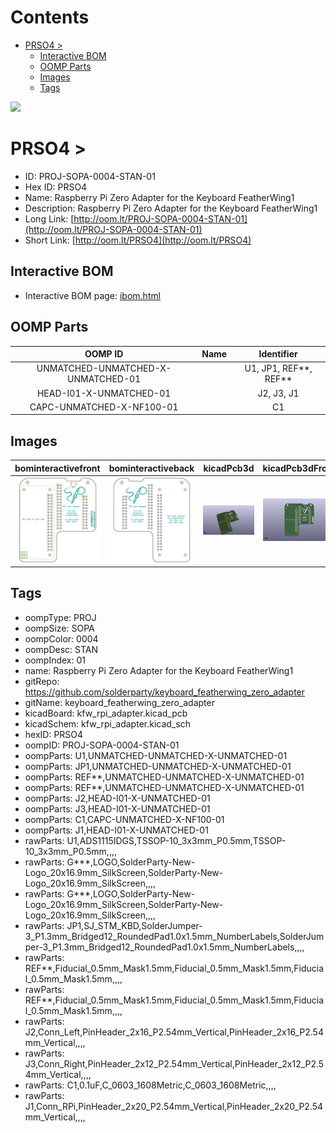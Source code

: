 



Contents
========

* [PRSO4 > ](#prso4--)
	* [Interactive BOM](#interactive-bom)
	* [OOMP Parts](#oomp-parts)
	* [Images](#images)
	* [Tags](#tags)
  
![][im]
# PRSO4 > 

- ID: PROJ-SOPA-0004-STAN-01
- Hex ID: PRSO4
- Name: Raspberry Pi Zero Adapter for the Keyboard FeatherWing1
- Description: Raspberry Pi Zero Adapter for the Keyboard FeatherWing1
- Long Link: [http://oom.lt/PROJ-SOPA-0004-STAN-01](http://oom.lt/PROJ-SOPA-0004-STAN-01)
- Short Link: [http://oom.lt/PRSO4](http://oom.lt/PRSO4)

## Interactive BOM

- Interactive BOM page: [ibom.html](https://htmlpreview.github.io/?https://github.com/oomlout/oomlout_OOMP_projects/blob/main/PROJ-SOPA-0004-STAN-01/kicad/bom/ibom.html)

## OOMP Parts
  

|OOMP ID|Name|Identifier|
| :---: | :---: | :---: |
|UNMATCHED-UNMATCHED-X-UNMATCHED-01||U1, JP1, REF**, REF**|
|HEAD-I01-X-UNMATCHED-01||J2, J3, J1|
|CAPC-UNMATCHED-X-NF100-01||C1|

## Images
  
  

|bominteractivefront|bominteractiveback|kicadPcb3d|kicadPcb3dFront|kicadPcb3dBack|kicadschem|
| :---: | :---: | :---: | :---: | :---: | :---: |
|[![bominteractivefront](bomFront_140.png)](bomFront.png)|[![bominteractiveback](bomBack_140.png)](bomBack.png)|[![kicadPcb3d](kicadPcb3d_140.png)](kicadPcb3d.png)|[![kicadPcb3dFront](kicadPcb3dFront_140.png)](kicadPcb3dFront.png)|[![kicadPcb3dBack](kicadPcb3dBack_140.png)](kicadPcb3dBack.png)|[![kicadschem](kicadschem_140.png)](kicadschem.png)|

## Tags

- oompType: PROJ
- oompSize: SOPA
- oompColor: 0004
- oompDesc: STAN
- oompIndex: 01
- name: Raspberry Pi Zero Adapter for the Keyboard FeatherWing1
- gitRepo: https://github.com/solderparty/keyboard_featherwing_zero_adapter
- gitName: keyboard_featherwing_zero_adapter
- kicadBoard: kfw_rpi_adapter.kicad_pcb
- kicadSchem: kfw_rpi_adapter.kicad_sch
- hexID: PRSO4
- oompID: PROJ-SOPA-0004-STAN-01
- oompParts: U1,UNMATCHED-UNMATCHED-X-UNMATCHED-01
- oompParts: JP1,UNMATCHED-UNMATCHED-X-UNMATCHED-01
- oompParts: REF**,UNMATCHED-UNMATCHED-X-UNMATCHED-01
- oompParts: REF**,UNMATCHED-UNMATCHED-X-UNMATCHED-01
- oompParts: J2,HEAD-I01-X-UNMATCHED-01
- oompParts: J3,HEAD-I01-X-UNMATCHED-01
- oompParts: C1,CAPC-UNMATCHED-X-NF100-01
- oompParts: J1,HEAD-I01-X-UNMATCHED-01
- rawParts: U1,ADS1115IDGS,TSSOP-10_3x3mm_P0.5mm,TSSOP-10_3x3mm_P0.5mm,,,,
- rawParts: G***,LOGO,SolderParty-New-Logo_20x16.9mm_SilkScreen,SolderParty-New-Logo_20x16.9mm_SilkScreen,,,,
- rawParts: G***,LOGO,SolderParty-New-Logo_20x16.9mm_SilkScreen,SolderParty-New-Logo_20x16.9mm_SilkScreen,,,,
- rawParts: JP1,SJ_STM_KBD,SolderJumper-3_P1.3mm_Bridged12_RoundedPad1.0x1.5mm_NumberLabels,SolderJumper-3_P1.3mm_Bridged12_RoundedPad1.0x1.5mm_NumberLabels,,,,
- rawParts: REF**,Fiducial_0.5mm_Mask1.5mm,Fiducial_0.5mm_Mask1.5mm,Fiducial_0.5mm_Mask1.5mm,,,,
- rawParts: REF**,Fiducial_0.5mm_Mask1.5mm,Fiducial_0.5mm_Mask1.5mm,Fiducial_0.5mm_Mask1.5mm,,,,
- rawParts: J2,Conn_Left,PinHeader_2x16_P2.54mm_Vertical,PinHeader_2x16_P2.54mm_Vertical,,,,
- rawParts: J3,Conn_Right,PinHeader_2x12_P2.54mm_Vertical,PinHeader_2x12_P2.54mm_Vertical,,,,
- rawParts: C1,0.1uF,C_0603_1608Metric,C_0603_1608Metric,,,,
- rawParts: J1,Conn_RPi,PinHeader_2x20_P2.54mm_Vertical,PinHeader_2x20_P2.54mm_Vertical,,,,



[im]: kicadPcb3d_450.png
